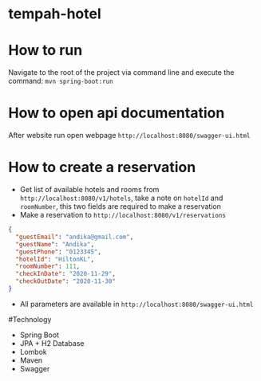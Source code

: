 # tempah-hotel

# How to run
Navigate to the root of the project via command line and execute the command: ```mvn spring-boot:run```

# How to open api documentation
After website run open webpage ```http://localhost:8080/swagger-ui.html```
  
# How to create a reservation
* Get list of available hotels and rooms from ```http://localhost:8080/v1/hotels```, take a note on ```hotelId``` and ```roomNumber```, this two fields are required to make a reservation
* Make a reservation to ```http://localhost:8080/v1/reservations```
```json
{
  "guestEmail": "andika@gmail.com",
  "guestName": "Andika",
  "guestPhone": "0123345",
  "hotelId": "HiltonKL",
  "roomNumber": 111,
  "checkInDate": "2020-11-29",
  "checkOutDate": "2020-11-30"
}
```
* All parameters are available in ```http://localhost:8080/swagger-ui.html```

#Technology
* Spring Boot
* JPA + H2 Database
* Lombok
* Maven
* Swagger


